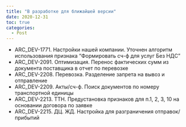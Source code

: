 ```yaml
---
title: "В разработке для ближайшей версии"
date: 2020-12-31
toc: true
categories:
  - Post  
---
```


-   ARC_DEV-1771. Настройки нашей компании. Уточнен алгоритм использования признака “Формировать сч-ф для услуг Без НДС”
-   ARC_DEV-2091. Оптимизация. Перенос фактических сумм из документа поставщика в отчет по перевозке 
-   ARC_DEV-2208. Перевозка. Разделение запрета на вывоз и отправление
-   ARC_DEV-2209. Акты/сч-ф. Поиск документов по номеру транспортной единицы
-   ARC_DEV-2213. ТТН. Предустановка признаков для п.1, 2, 3, 10 на основании договора по заявке
-   ARC_DEV-2215. ДЦ. ЖД. Настройка для разграничения отправок/прибытий
